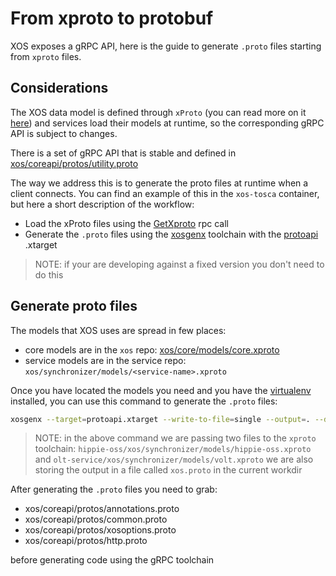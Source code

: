 # From xproto to protobuf

XOS exposes a gRPC API, here is the guide to generate `.proto` files starting from `xproto` files.

## Considerations

The XOS data model is defined through `xProto` (you can read more on it [here](./xproto.md))
and services load their models at runtime, so the corresponding gRPC API is subject to changes.

There is a set of gRPC API that is stable and defined in [xos/coreapi/protos/utility.proto](https://github.com/opencord/xos/blob/master/xos/coreapi/protos/utility.proto)

The way we address this is to generate the proto files at runtime when a client connects.
You can find an example of this in the `xos-tosca` container, but here a short description of the workflow:

- Load the xProto files using the [GetXproto](https://github.com/opencord/xos/blob/master/xos/coreapi/protos/utility.proto#L100) rpc call
- Generate the `.proto` files using the [xosgenx](./xosgenx.md) toolchain with the [protoapi](https://github.com/opencord/xos/blob/master/lib/xos-genx/xosgenx/targets/protoapi.xtarget) .xtarget

> NOTE: if your are developing against a fixed version you don't need to do this

## Generate proto files

The models that XOS uses are spread in few places:

- core models are in the `xos` repo: [xos/core/models/core.xproto](https://github.com/opencord/xos/tree/master/xos/core/models/core.xproto)
- service models are in the service repo: `xos/synchronizer/models/<service-name>.xproto`

Once you have located the models you need and you have the [virtualenv](./unittest.html#setting-up-a-unit-testing-environment) installed,
you can use this command to generate the `.proto` files:

```bash
xosgenx --target=protoapi.xtarget --write-to-file=single --output=. --dest-file=xos.proto hippie-oss/xos/synchronizer/models/hippie-oss.xproto olt-service/xos/synchronizer/models/volt.xproto
```

> NOTE: in the above command we are passing two files to the `xproto` toolchain: 
> `hippie-oss/xos/synchronizer/models/hippie-oss.xproto` and `olt-service/xos/synchronizer/models/volt.xproto`
> we are also storing the output in a file called `xos.proto` in the current workdir

After generating the `.proto` files you need to grab:

- xos/coreapi/protos/annotations.proto
- xos/coreapi/protos/common.proto
- xos/coreapi/protos/xosoptions.proto
- xos/coreapi/protos/http.proto

before generating code using the gRPC toolchain

